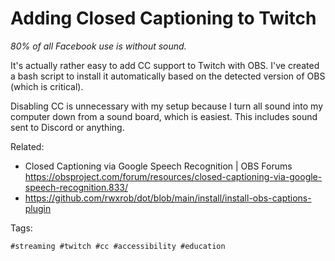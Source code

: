 # Adding Closed Captioning to Twitch

*80% of all Facebook use is without sound.*

It's actually rather easy to add CC support to Twitch with OBS. I've
created a bash script to install it automatically based on the detected
version of OBS (which is critical).

Disabling CC is unnecessary with my setup because I turn all sound into
my computer down from a sound board, which is easiest. This includes
sound sent to Discord or anything.

Related:

* Closed Captioning via Google Speech Recognition \| OBS Forums  
  <https://obsproject.com/forum/resources/closed-captioning-via-google-speech-recognition.833/>
* <https://github.com/rwxrob/dot/blob/main/install/install-obs-captions-plugin>

Tags:

    #streaming #twitch #cc #accessibility #education

